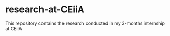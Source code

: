 # research-at-CEiiA
This repository contains the research conducted in my 3-months internship at CEiiA
